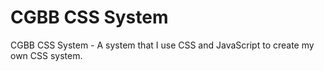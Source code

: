 # CGBB CSS System
CGBB CSS System - A system that I use CSS and JavaScript to create my own CSS system.

